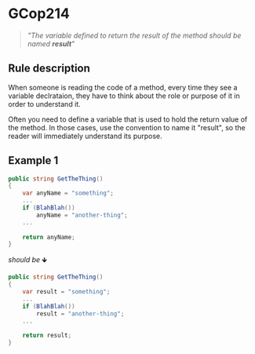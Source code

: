 ﻿# GCop214

> *"The variable defined to return the result of the method should be named **result**"*


## Rule description
When someone is reading the code of a method, every time they see a variable declrataion, they have to think about the role or purpose of it in order to understand it.

Often you need to define a variable that is used to hold the return value of the method. In those cases, use the convention to name it "result", so the reader will immediately understand its purpose.

## Example 1
```csharp
public string GetTheThing()
{
    var anyName = "something";
    ...
    if (BlahBlah())
        anyName = "another-thing";
    ...
    
    return anyName;
}
```
*should be* 🡻

```csharp
public string GetTheThing()
{
    var result = "something";
    ...
    if (BlahBlah())
        result = "another-thing";
    ...
    
    return result;
}
```

